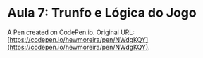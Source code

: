 # Aula 7: Trunfo e Lógica do Jogo

A Pen created on CodePen.io. Original URL: [https://codepen.io/hewmoreira/pen/NWdgKQY](https://codepen.io/hewmoreira/pen/NWdgKQY).


